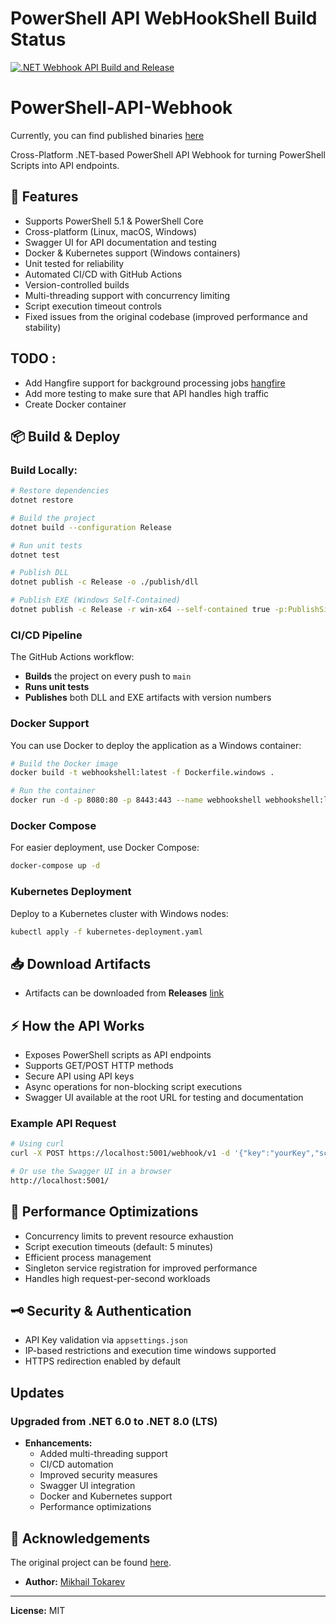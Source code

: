 # PowerShell API WebHookShell Build Status

[![.NET Webhook API Build and Release](https://github.com/sappkevin/PowerShell-API-Webhook/actions/workflows/main.yml/badge.svg)](https://github.com/sappkevin/PowerShell-API-Webhook/actions/workflows/main.yml)

# PowerShell-API-Webhook

Currently, you can find published binaries [here](https://github.com/sappkevin/PowerShell-API-Webhook/releases)

Cross-Platform .NET-based PowerShell API Webhook for turning PowerShell Scripts into API endpoints.

## 🚀 Features
- Supports PowerShell 5.1 & PowerShell Core
- Cross-platform (Linux, macOS, Windows)
- Swagger UI for API documentation and testing
- Docker & Kubernetes support (Windows containers)
- Unit tested for reliability
- Automated CI/CD with GitHub Actions
- Version-controlled builds
- Multi-threading support with concurrency limiting
- Script execution timeout controls
- Fixed issues from the original codebase (improved performance and stability)

## TODO :
- Add Hangfire support for background processing jobs [hangfire](https://github.com/HangfireIO/Hangfire)
- Add more testing to make sure that API handles high traffic
- Create Docker container

## 📦 Build & Deploy

### Build Locally:
```bash
# Restore dependencies
dotnet restore

# Build the project
dotnet build --configuration Release

# Run unit tests
dotnet test

# Publish DLL
dotnet publish -c Release -o ./publish/dll

# Publish EXE (Windows Self-Contained)
dotnet publish -c Release -r win-x64 --self-contained true -p:PublishSingleFile=true -o ./publish/exe
```

### CI/CD Pipeline
The GitHub Actions workflow:
- **Builds** the project on every push to `main`
- **Runs unit tests**
- **Publishes** both DLL and EXE artifacts with version numbers

### Docker Support
You can use Docker to deploy the application as a Windows container:

```bash
# Build the Docker image
docker build -t webhookshell:latest -f Dockerfile.windows .

# Run the container
docker run -d -p 8080:80 -p 8443:443 --name webhookshell webhookshell:latest
```

### Docker Compose
For easier deployment, use Docker Compose:

```bash
docker-compose up -d
```

### Kubernetes Deployment
Deploy to a Kubernetes cluster with Windows nodes:

```bash
kubectl apply -f kubernetes-deployment.yaml
```

## 📥 Download Artifacts
- Artifacts can be downloaded from **Releases** [link](https://github.com/sappkevin/PowerShell-API-Webhook/releases)

## ⚡ How the API Works
- Exposes PowerShell scripts as API endpoints
- Supports GET/POST HTTP methods
- Secure API using API keys
- Async operations for non-blocking script executions
- Swagger UI available at the root URL for testing and documentation

### Example API Request
```bash
# Using curl
curl -X POST https://localhost:5001/webhook/v1 -d '{"key":"yourKey","script":"YourScript","param":"-Your-Params"}'

# Or use the Swagger UI in a browser
http://localhost:5001/
```

## 🔧 Performance Optimizations
- Concurrency limits to prevent resource exhaustion
- Script execution timeouts (default: 5 minutes)
- Efficient process management
- Singleton service registration for improved performance
- Handles high request-per-second workloads

## 🗝️ Security & Authentication
- API Key validation via `appsettings.json`
- IP-based restrictions and execution time windows supported
- HTTPS redirection enabled by default

## Updates
### Upgraded from .NET 6.0 to .NET 8.0 (LTS)
- **Enhancements:**
  - Added multi-threading support
  - CI/CD automation
  - Improved security measures
  - Swagger UI integration
  - Docker and Kubernetes support
  - Performance optimizations


## 📜 Acknowledgements
The original project can be found [here](https://github.com/MTokarev/webhookshell).

- **Author:** [Mikhail Tokarev](https://github.com/MTokarev)

---
**License:** MIT
